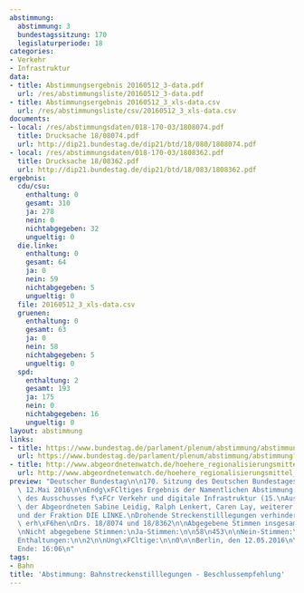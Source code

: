 ```yaml
---
abstimmung:
  abstimmung: 3
  bundestagssitzung: 170
  legislaturperiode: 18
categories:
- Verkehr
- Infrastruktur
data:
- title: Abstimmungsergebnis 20160512_3-data.pdf
  url: /res/abstimmungsliste/20160512_3-data.pdf
- title: Abstimmungsergebnis 20160512_3_xls-data.csv
  url: /res/abstimmungsliste/csv/20160512_3_xls-data.csv
documents:
- local: /res/abstimmungsdaten/018-170-03/1808074.pdf
  title: Drucksache 18/08074.pdf
  url: http://dip21.bundestag.de/dip21/btd/18/080/1808074.pdf
- local: /res/abstimmungsdaten/018-170-03/1808362.pdf
  title: Drucksache 18/08362.pdf
  url: http://dip21.bundestag.de/dip21/btd/18/083/1808362.pdf
ergebnis:
  cdu/csu:
    enthaltung: 0
    gesamt: 310
    ja: 278
    nein: 0
    nichtabgegeben: 32
    ungueltig: 0
  die.linke:
    enthaltung: 0
    gesamt: 64
    ja: 0
    nein: 59
    nichtabgegeben: 5
    ungueltig: 0
  file: 20160512_3_xls-data.csv
  gruenen:
    enthaltung: 0
    gesamt: 63
    ja: 0
    nein: 58
    nichtabgegeben: 5
    ungueltig: 0
  spd:
    enthaltung: 2
    gesamt: 193
    ja: 175
    nein: 0
    nichtabgegeben: 16
    ungueltig: 0
layout: abstimmung
links:
- title: https://www.bundestag.de/parlament/plenum/abstimmung/abstimmung?id=396
  url: https://www.bundestag.de/parlament/plenum/abstimmung/abstimmung?id=396
- title: http://www.abgeordnetenwatch.de/hoehere_regionalisierungsmittel_fuer_den_bahnverkehr-1105-800.html
  url: http://www.abgeordnetenwatch.de/hoehere_regionalisierungsmittel_fuer_den_bahnverkehr-1105-800.html
preview: "Deutscher Bundestag\n\n170. Sitzung des Deutschen Bundestages\nam Donnerstag,\
  \ 12.Mai 2016\n\nEndg\xFCltiges Ergebnis der Namentlichen Abstimmung Nr. 3\n\nBeschlussempfehlung\
  \ des Ausschusses f\xFCr Verkehr und digitale Infrastruktur (15.\nAusschuss)\nAntrag\
  \ der Abgeordneten Sabine Leidig, Ralph Lenkert, Caren Lay, weiterer Abgeordneter\n\
  und der Fraktion DIE LINKE.\nDrohende Streckenstilllegungen verhindern - Regionalisierungsmittel\
  \ erh\xF6hen\nDrs. 18/8074 und 18/8362\n\nAbgegebene Stimmen insgesamt:\n\n572\n\
  \nNicht abgegebene Stimmen:\nJa-Stimmen:\n\n58\n453\n\nNein-Stimmen:\n\n117\n\n\
  Enthaltungen:\n\n2\n\nUng\xFCltige:\n\n0\n\nBerlin, den 12.05.2016\n\nBeginn: 16:02\n\
  Ende: 16:06\n"
tags:
- Bahn
title: 'Abstimmung: Bahnstreckenstilllegungen - Beschlussempfehlung'
---
```

